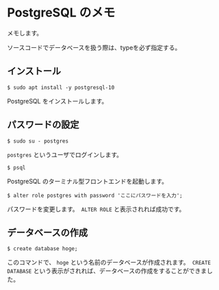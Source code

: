 # PostgreSQL のメモ

メモします。

ソースコードでデータベースを扱う際は、typeを必ず指定する。

## インストール

```
$ sudo apt install -y postgresql-10
```

PostgreSQL をインストールします。

## パスワードの設定

```
$ sudo su - postgres
```

`postgres` というユーザでログインします。

```
$ psql 
```

PostgreSQL のターミナル型フロントエンドを起動します。

```
$ alter role postgres with password 'ここにパスワードを入力';
```

パスワードを変更します。　`ALTER ROLE` と表示されれば成功です。

## データベースの作成

```
$ create database hoge;
```

このコマンドで、 `hoge` という名前のデータベースが作成されます。　`CREATE DATABASE` という表示がされれば、データベースの作成をすることができました。
